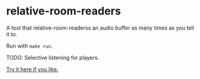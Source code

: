 # relative-room-readers

A tool that relative-room-readerss an audio buffer as many times as you tell it to.

Run with `make run`.

TODO: Selective listening for players.

[ Try it here if you like.](http://localhost:5173#players%5B0%5D%5Bamp%5D=0.5&players%5B0%5D%5BcanNextRespondAtTime%5D=0&players%5B0%5D%5BevaluationWindowSizeInEvents%5D=4&players%5B0%5D%5Bid%5D=player-gjQO&players%5B0%5D%5Blabel%5D=a&players%5B0%5D%5BlastStarted%5D=0&players%5B0%5D%5Bpan%5D=1&players%5B0%5D%5Bposition%5D%5Bx%5D=80.4699999999998&players%5B0%5D%5Bposition%5D%5By%5D=178.30999999999997&players%5B0%5D%5BresponseStrategyNames%5D%5B0%5D=echo&players%5B0%5D%5BresponseStrategyNames%5D%5B1%5D=echo&players%5B0%5D%5BresponseStrategyNames%5D%5B10%5D=newriff&players%5B0%5D%5BresponseStrategyNames%5D%5B2%5D=echo&players%5B0%5D%5BresponseStrategyNames%5D%5B3%5D=echo&players%5B0%5D%5BresponseStrategyNames%5D%5B4%5D=echo&players%5B0%5D%5BresponseStrategyNames%5D%5B5%5D=harmonize&players%5B0%5D%5BresponseStrategyNames%5D%5B6%5D=harmonize&players%5B0%5D%5BresponseStrategyNames%5D%5B7%5D=newriff&players%5B0%5D%5BresponseStrategyNames%5D%5B8%5D=newriff&players%5B0%5D%5BresponseStrategyNames%5D%5B9%5D=newriff&players%5B0%5D%5BsampleIndex%5D=2&players%5B0%5D%5Bstopped%5D=false&players%5B0%5D%5BtickSecs%5D=0.5&players%5B0%5D%5BuiState%5D%5Bselected%5D=true&players%5B0%5D%5BuninterruptibleWindowLength%5D=1&players%5B1%5D%5Bamp%5D=0.4&players%5B1%5D%5BcanNextRespondAtTime%5D=0&players%5B1%5D%5BevaluationWindowSizeInEvents%5D=4&players%5B1%5D%5Bid%5D=player-VcEC&players%5B1%5D%5Blabel%5D=b&players%5B1%5D%5BlastStarted%5D=0&players%5B1%5D%5Bpan%5D=0&players%5B1%5D%5Bposition%5D%5Bx%5D=67.5099999999993&players%5B1%5D%5Bposition%5D%5By%5D=49.65000000000019&players%5B1%5D%5BresponseStrategyNames%5D%5B0%5D=echo&players%5B1%5D%5BresponseStrategyNames%5D%5B1%5D=echo&players%5B1%5D%5BresponseStrategyNames%5D%5B10%5D=newriff&players%5B1%5D%5BresponseStrategyNames%5D%5B11%5D=newriff&players%5B1%5D%5BresponseStrategyNames%5D%5B2%5D=echo&players%5B1%5D%5BresponseStrategyNames%5D%5B3%5D=echo&players%5B1%5D%5BresponseStrategyNames%5D%5B4%5D=echo&players%5B1%5D%5BresponseStrategyNames%5D%5B5%5D=echo&players%5B1%5D%5BresponseStrategyNames%5D%5B6%5D=harmonize&players%5B1%5D%5BresponseStrategyNames%5D%5B7%5D=harmonize&players%5B1%5D%5BresponseStrategyNames%5D%5B8%5D=harmonize&players%5B1%5D%5BresponseStrategyNames%5D%5B9%5D=harmonize&players%5B1%5D%5BsampleIndex%5D=7&players%5B1%5D%5Bstopped%5D=false&players%5B1%5D%5BtickSecs%5D=0.5&players%5B1%5D%5BuiState%5D%5Bselected%5D=false&players%5B2%5D%5Bamp%5D=0.3&players%5B2%5D%5BcanNextRespondAtTime%5D=0&players%5B2%5D%5BevaluationWindowSizeInEvents%5D=2&players%5B2%5D%5Bid%5D=player-fQAK&players%5B2%5D%5Blabel%5D=d&players%5B2%5D%5BlastStarted%5D=0&players%5B2%5D%5Bpan%5D=-1&players%5B2%5D%5Bposition%5D%5Bx%5D=32.58999999999986&players%5B2%5D%5Bposition%5D%5By%5D=151.0200000000002&players%5B2%5D%5BresponseStrategyNames%5D%5B0%5D=echo&players%5B2%5D%5BresponseStrategyNames%5D%5B1%5D=echo&players%5B2%5D%5BresponseStrategyNames%5D%5B2%5D=echo&players%5B2%5D%5BresponseStrategyNames%5D%5B3%5D=echo&players%5B2%5D%5BresponseStrategyNames%5D%5B4%5D=echo&players%5B2%5D%5BresponseStrategyNames%5D%5B5%5D=harmonize&players%5B2%5D%5BresponseStrategyNames%5D%5B6%5D=harmonize&players%5B2%5D%5BresponseStrategyNames%5D%5B7%5D=harmonize&players%5B2%5D%5BresponseStrategyNames%5D%5B8%5D=newriff&players%5B2%5D%5BresponseStrategyNames%5D%5B9%5D=newriff&players%5B2%5D%5BsampleIndex%5D=1&players%5B2%5D%5Bstopped%5D=false&players%5B2%5D%5BtickSecs%5D=0.5&players%5B2%5D%5BuiState%5D%5Bselected%5D=false&seed=valley)

